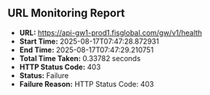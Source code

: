 ## URL Monitoring Report

- **URL:** https://api-gw1-prod1.fisglobal.com/gw/v1/health
- **Start Time:** 2025-08-17T07:47:28.872931
- **End Time:** 2025-08-17T07:47:29.210751
- **Total Time Taken:** 0.33782 seconds
- **HTTP Status Code:** 403
- **Status:** Failure
- **Failure Reason:** HTTP Status Code: 403
